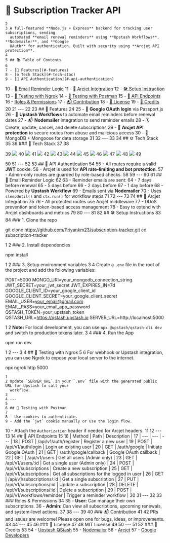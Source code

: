 # 📆 Subscription Tracker API
    2
    3 A full-featured **Node.js + Express** backend for tracking user subscriptions, sending
      automated **email renewal reminders** using **Upstash Workflows**, **Nodemailer**, and **Google
      OAuth** for authentication. Built with security using **Arcjet API protection**.
    4
    5 ## 📚 Table of Contents
    6
    7 - [🚀 Features](#-features)
    8 - [⚙️ Tech Stack](#️-tech-stac)
    9 - [🔑 API Authentication](#-api-authentication)
   10 - [📨 Email Reminder Logic](#-email-reminder-logic)
   11 - [🔐 Arcjet Integration](#-arcjet-integration)
   12 - [🛠️ Setup Instruction](#️-setup-instruction)
   13 - [📡 Testing with Ngrok](#-testing-with-ngrok)
   14 - [🧪 Testing with Postman](#-testing-with-postman)
   15 - [🔀 API Endpoints](#-api-endpoints)
   16 - [Roles & Permissions](#roles--permissions)
   17 - [📬 Contribution](#-contribution)
   18 - [📄 License](#-license)
   19 - [🧠 Credits](#-credits)
   20
   21 ---
   22
   23 ## 🚀 Features
   24
   25 - 🔐 **Google OAuth login** via Passport.js
   26 - 🧠 **Upstash Workflows** to automate email reminders before renewal dates
   27 - 📬 **Nodemailer** integration to send reminder emails
   28 - 🗓️ Create, update, cancel, and delete subscriptions
   29 - 👮 **Arcjet API protection** to secure routes from abuse and malicious access
   30 - 🧾 MongoDB + Mongoose for data storage
   31
   32 ---
   33
   34 ## ⚙️ Tech Stack
   35
   36 ### 🧰 Tech Stack
   37
   38 <p align="left">
   39   <img src=
      "https://img.shields.io/badge/Node.js-339933?style=for-the-badge&logo=node.js&logoColor=white"
      />
   40   <img src=
      "https://img.shields.io/badge/Express.js-000000?style=for-the-badge&logo=express&logoColor=whit
      e" />
   41   <img src=
      "https://img.shields.io/badge/MongoDB-4EA94B?style=for-the-badge&logo=mongodb&logoColor=white"
      />
   42   <img src=
      "https://img.shields.io/badge/Mongoose-880000?style=for-the-badge&logo=mongoose&logoColor=white
      " />
   43   <img src=
      "https://img.shields.io/badge/Nodemailer-yellow?style=for-the-badge&logo=gmail&logoColor=white"
      />
   44   <img src=
      "https://img.shields.io/badge/Upstash-00DC82?style=for-the-badge&logo=upstash&logoColor=white"
      />
   45   <img src=
      "https://img.shields.io/badge/Passport.js-34E27A?style=for-the-badge&logo=passport&logoColor=bl
      ack" />
   46   <img src="https://img.shields.io/badge/Google
      OAuth-4285F4?style=for-the-badge&logo=google&logoColor=white" />
   47   <img src=
      "https://img.shields.io/badge/Arcjet-000000?style=for-the-badge&logo=shield&logoColor=white" />
   48   <img src=
      "https://img.shields.io/badge/Day.js-FF2D20?style=for-the-badge&logo=javascript&logoColor=white
      " />
   49 </p>
   50
   51 ---
   52
   53 ## 🔑 API Authentication
   54
   55 - All routes require a valid **JWT** cookie.
   56 - Arcjet is used for **API rate-limiting and bot protection**.
   57 - Admin-only routes are guarded by role-based checks.
   58
   59 ---
   60
   61 ## 📨 Email Reminder Logic
   62
   63 - Reminder emails are sent:
   64   - 7 days before renewal
   65   - 5 days before
   66   - 2 days before
   67   - 1 day before
   68 - Powered by **Upstash Workflow**
   69 - Emails sent via **Nodemailer**
   70 - Uses `sleepUntil()` and `ctx.run()` for workflow steps
   71
   72 ---
   73
   74 ## 🔐 Arcjet Integration
   75
   76 - All protected routes use Arcjet middleware
   77 - DDoS prevention and token-based access management
   78 - Easy to extend with Arcjet dashboards and metrics
   79
   80 ---
   81
   82 ## 🛠️ Setup Instructions
   83
   84 ### 1. Clone the repo

  git clone https://github.com/Priyankm23/subscription-tracker.git
  cd subscription-tracker

   1
   2 ### 2. Install dependencies

  npm install


   1
   2 ### 3. Setup environment variables
   3
   4 Create a `.env` file in the root of the project and add the following variables:

  PORT=5000
  MONGO_URI=your_mongodb_connection_string
  JWT_SECRET=your_jwt_secret
  JWT_EXPIRES_IN=7d
  GOOGLE_CLIENT_ID=your_google_client_id
  GOOGLE_CLIENT_SECRET=your_google_client_secret
  EMAIL_USER=your_email@gmail.com
  EMAIL_PASS=your_email_app_password
  QSTASH_TOKEN=your_upstash_token
  QSTASH_URL=https://qstash.upstash.io
  SERVER_URL=http://localhost:5000


   1
   2 **Note:** For local development, you can use `npx @upstash/qstash-cli dev` and switch to
     production tokens later.
   3
   4 ### 4. Run the App

  npm run dev

   1
   2 ---
   3
   4 ## 📡 Testing with Ngrok
   5
   6 For webhook or Upstash integration, you can use Ngrok to expose your local server to the
     internet.

  npx ngrok http 5000


    1
    2 Update `SERVER_URL` in your `.env` file with the generated public URL for Upstash to call your
      workflow.
    3
    4 ---
    5
    6 ## 🧪 Testing with Postman
    7
    8 - Use cookies to authenticate.
    9 - Add the `jwt` cookie manually or use the login flow.
   10 - Attach the `Authorization` header if needed for Arcjet headers.
   11
   12 ---
   13
   14 ## 🔀 API Endpoints
   15
   16 | Method | Path | Description |
   17 | --- | --- | --- |
   18 | POST | /api/v1/auth/register | Register a new user |
   19 | POST | /api/v1/auth/login | Login an existing user |
   20 | GET | /auth/google | Initiate Google OAuth |
   21 | GET | /auth/google/callback | Google OAuth callback |
   22 | GET | /api/v1/users | Get all users (Admin only) |
   23 | GET | /api/v1/users/:id | Get a single user (Admin only) |
   24 | POST | /api/v1/subscriptions | Create a new subscription |
   25 | GET | /api/v1/subscriptions | Get all subscriptions for the logged in user |
   26 | GET | /api/v1/subscriptions/:id | Get a single subscription |
   27 | PUT | /api/v1/subscriptions/:id | Update a subscription |
   28 | DELETE | /api/v1/subscriptions/:id | Delete a subscription |
   29 | POST | /api/v1/workflows/reminder | Trigger a reminder workflow |
   30
   31 ---
   32
   33 ### Roles & Permissions
   34
   35 - **User:** Can manage their own subscriptions.
   36 - **Admin:** Can view all subscriptions, upcoming renewals, and system-level actions.
   37
   38 ---
   39
   40 ### 📬 Contribution
   41
   42 PRs and issues are welcome! Please open one for bugs, ideas, or improvements.
   43
   44 ---
   45
   46 ### 📄 License
   47
   48 MIT License
   49
   50 ---
   51
   52 ### 🧠 Credits
   53
   54 - [Upstash QStash](https://upstash.com/qstash)
   55 - [Nodemailer](https://nodemailer.com)
   56 - [Arcjet](https://arcjet.com)
   57 - [Google Developers](https://developers.google.com)
